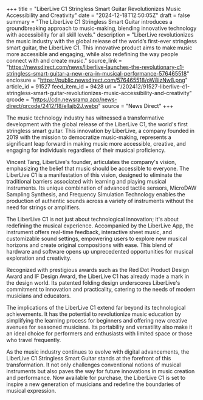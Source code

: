 +++
title = "LiberLive C1 Stringless Smart Guitar Revolutionizes Music Accessibility and Creativity"
date = "2024-12-18T12:50:05Z"
draft = false
summary = "The LiberLive C1 Stringless Smart Guitar introduces a groundbreaking approach to music-making, blending innovative technology with accessibility for all skill levels."
description = "LiberLive revolutionizes the music industry with the global release of the world’s first-ever stringless smart guitar, the LiberLive C1. This innovative product aims to make music more accessible and engaging, while also redefining the way people connect with and create music."
source_link = "https://newsdirect.com/news/liberlive-launches-the-revolutionary-c1-stringless-smart-guitar-a-new-era-in-musical-performance-576465518"
enclosure = "https://public.newsdirect.com/576465518/oW8izNw8.png"
article_id = 91527
feed_item_id = 9428
url = "/202412/91527-liberlive-c1-stringless-smart-guitar-revolutionizes-music-accessibility-and-creativity"
qrcode = "https://cdn.newsramp.app/news-direct/qrcode/2412/18/ellajb2J.webp"
source = "News Direct"
+++

<p>The music technology industry has witnessed a transformative development with the global release of the LiberLive C1, the world's first stringless smart guitar. This innovation by LiberLive, a company founded in 2019 with the mission to democratize music-making, represents a significant leap forward in making music more accessible, creative, and engaging for individuals regardless of their musical proficiency.</p><p>Vincent Tang, LiberLive's founder, articulates the company's vision, emphasizing the belief that music should be accessible to everyone. The LiberLive C1 is a manifestation of this vision, designed to eliminate the traditional barriers associated with learning and playing musical instruments. Its unique combination of advanced tactile sensors, MicroDAW Sampling Synthesis, and Frequency Simulation Technology enables the production of authentic sounds across a variety of instruments without the need for strings or amplifiers.</p><p>The LiberLive C1 is not just about technological innovation; it's about redefining the musical experience. Accompanied by the LiberLive App, the instrument offers real-time feedback, interactive sheet music, and customizable sound settings, empowering users to explore new musical horizons and create original compositions with ease. This blend of hardware and software opens up unprecedented opportunities for musical exploration and creativity.</p><p>Recognized with prestigious awards such as the Red Dot Product Design Award and IF Design Award, the LiberLive C1 has already made a mark in the design world. Its patented folding design underscores LiberLive's commitment to innovation and practicality, catering to the needs of modern musicians and educators.</p><p>The implications of the LiberLive C1 extend far beyond its technological achievements. It has the potential to revolutionize music education by simplifying the learning process for beginners and offering new creative avenues for seasoned musicians. Its portability and versatility also make it an ideal choice for performers and enthusiasts with limited space or those who travel frequently.</p><p>As the music industry continues to evolve with digital advancements, the LiberLive C1 Stringless Smart Guitar stands at the forefront of this transformation. It not only challenges conventional notions of musical instruments but also paves the way for future innovations in music creation and performance. Now available for purchase, the LiberLive C1 is set to inspire a new generation of musicians and redefine the boundaries of musical expression.</p>
